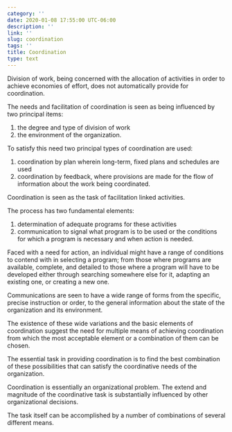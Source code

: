 ```yaml
---
category: ''
date: 2020-01-08 17:55:00 UTC-06:00
description: ''
link: ''
slug: coordination
tags: ''
title: Coordination
type: text
---
```

Division of work, being concerned with the allocation of activities in order to achieve economies of effort, does not automatically provide for coordination.

The needs and facilitation of coordination is seen as being influenced by two principal items:

1. the degree and type of division of work
2. the environment of the organization.

To satisfy this need two principal types of coordination are used:

1. coordination by plan wherein long-term, fixed plans and schedules are used
2. coordination by feedback, where provisions are made for the flow of information about the work being coordinated.

Coordination is seen as the task of facilitation linked activities.

The process has two fundamental elements:

1. determination of adequate programs for these activities
2. communication to signal what program is to be used or the conditions for which a program is necessary and when action is needed.

Faced with a need for action, an individual might have a range of conditions to contend with in selecting a program; from those where programs are available, complete, and detailed to those where a program will have to be developed either through searching somewhere else for it, adapting an existing one, or creating a new one.

Communications are seen to have a wide range of forms from the specific, precise instruction or order, to the general information about the state of the organization and its environment.

The existence of these wide variations and the basic elements of coordination suggest the need for multiple means of achieving coordination from which the most acceptable element or a combination of them can be chosen.

The essential task in providing coordination is to find the best combination of these possibilities that can satisfy the coordinative needs of the organization.

Coordination is essentially an organizational problem. The extend and magnitude of the coordinative task is substantially influenced by other organizational decisions.

The task itself can be accomplished by a number of combinations of several different means.
